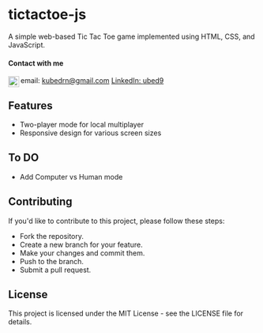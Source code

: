 # tictactoe-js
A simple web-based Tic Tac Toe game implemented using HTML, CSS, and JavaScript.

#### Contact with me
email: [kubedrn@gmail.com](mailto:kubedrn@gmail.com)
<a href="https://www.linkedin.com/in/ubed9">
  <img align="left" alt="Ubed's LinkedIN" width="22px" src="https://upload.wikimedia.org/wikipedia/commons/8/81/LinkedIn_icon.svg" />
LinkedIn: [ubed9](https://www.linkedin.com/in/ubed9)<br>



## Features
- Two-player mode for local multiplayer
- Responsive design for various screen sizes

## To DO
- Add Computer vs Human mode

## Contributing
If you'd like to contribute to this project, please follow these steps:

- Fork the repository.
- Create a new branch for your feature.
- Make your changes and commit them.
- Push to the branch.
- Submit a pull request.

## License
This project is licensed under the MIT License - see the LICENSE file for details.